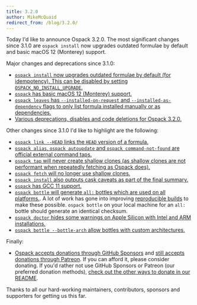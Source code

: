 ```yaml
---
title: 3.2.0
author: MikeMcQuaid
redirect_from: /blog/3.2.0/
---
```


Today I'd like to announce Ospack 3.2.0. The most significant changes since 3.1.0 are `ospack install` now upgrades outdated formulae by default and basic macOS 12 (Monterey) support.

Major changes and deprecations since 3.1.0:

- [`ospack install` now upgrades outdated formulae by default (for idempotency). This can be disabled by setting `OSPACK_NO_INSTALL_UPGRADE`.](https://github.com/Ospack/ospack/pull/11525)
- [`ospack` has basic macOS 12 (Monterey) support.](https://github.com/Ospack/ospack/pull/11504)
- [`ospack leaves` has `--installed-on-request` and `--installed-as-dependency` flags to only list formula installed manually or as dependencies.](https://github.com/Ospack/ospack/pull/11368)
- [Various deprecations, disables and code deletions for Ospack 3.2.0.](https://github.com/Ospack/ospack/pull/11548)

Other changes since 3.1.0 I'd like to highlight are the following:

- [`ospack link --HEAD` links the `HEAD` version of a formula.](https://github.com/Ospack/ospack/pull/11397)
- [`ospack alias`, `ospack autoupdate` and `ospack command-not-found` are official external command taps.](https://github.com/Ospack/ospack/pull/11137)
- [`ospack tap` will never create shallow clones (as shallow clones are not performant when repeatedly fetching as Ospack does).](https://github.com/Ospack/ospack/pull/11337)
- [`ospack fetch` will no longer use shallow clones.](https://github.com/Ospack/ospack/pull/11328)
- [`ospack install` also outputs cask caveats as part of the final summary.](https://github.com/Ospack/ospack/pull/11509)
- [`ospack` has GCC 11 support.](https://github.com/Ospack/ospack/pull/11299)
- [`ospack bottle` will generate `all:` bottles which are used on all platforms.](https://github.com/Ospack/ospack/pull/11215). A lot of work has gone into improving [reproducible builds](https://reproducible-builds.org) to make these possible. `ospack bottle` on your local machine for an `all:` bottle should generate an identical checksum.
- [`ospack doctor` hides some warnings on Apple Silicon with Intel and ARM installations.](https://github.com/Ospack/ospack/pull/11540)
- [`ospack bottle --bottle-arch` allow bottles with custom architectures.](https://github.com/Ospack/ospack/pull/11352)

Finally:

- [Ospack accepts donations through GitHub Sponsors](https://github.com/sponsors/Ospack) and [still accepts donations through Patreon](https://www.patreon.com/ospack). If you can afford it, please consider donating. If you'd rather not use GitHub Sponsors or Patreon (our preferred donation methods), [check out the other ways to donate in our README](https://github.com/Ospack/ospack/#donations).

Thanks to all our hard-working maintainers, contributors, sponsors and supporters for getting us this far.
